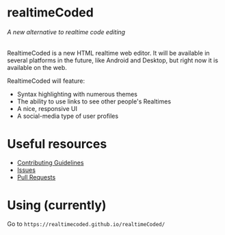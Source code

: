 # realtimeCoded
###### A new alternative to realtime code editing

RealtimeCoded is a new HTML realtime web editor. It will be available in several platforms in the future, like Android and Desktop, but right now it is available on the web.

RealtimeCoded will feature:
- Syntax highlighting with numerous themes
- The ability to use links to see other people's Realtimes
- A nice, responsive UI
- A social-media type of user profiles

# Useful resources
- [Contributing Guidelines](https://github.com/realtimecoded/realtimeCoded/blob/master/CONTRIBUTING.md)
- [Issues](https://github.com/realtimecoded/realtimeCoded/issues)
- [Pull Requests](https://github.com/realtimecoded/realtimeCoded/pulls)

# Using (currently)

Go to `https://realtimecoded.github.io/realtimeCoded/`
